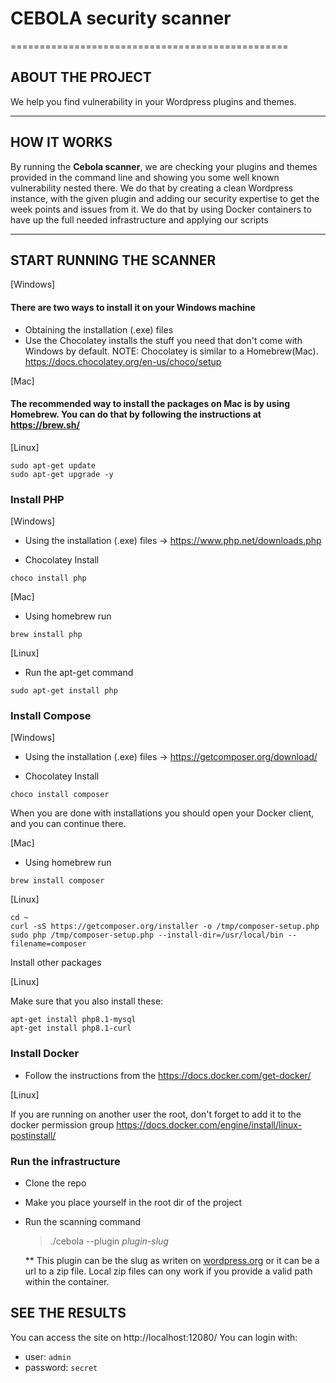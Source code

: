 # CEBOLA security scanner

================================================

## ABOUT THE PROJECT

We help you find vulnerability in your Wordpress plugins and themes.

***

## HOW IT WORKS

By running the **Cebola scanner**, we are checking your plugins and themes provided in the command line and showing you
some well known vulnerability nested there.
We do that by creating a clean Wordpress instance, with the given plugin and adding our security expertise to get the
week points and issues from it.
We do that by using Docker containers to have up the full needed infrastructure and applying our scripts

***

## START RUNNING THE SCANNER

[Windows]

#### There are two ways to install it on your Windows machine

* Obtaining the installation (.exe) files
* Use the Chocolatey installs the stuff you need that don't come with Windows by default.
  NOTE: Chocolatey is similar to a Homebrew(Mac). https://docs.chocolatey.org/en-us/choco/setup

[Mac]

#### The recommended way to install the packages on Mac is by using Homebrew. You can do that by following the instructions at https://brew.sh/

[Linux]

```
sudo apt-get update 
sudo apt-get upgrade -y
```

####    

### Install PHP

[Windows]

* Using the installation (.exe) files -> https://www.php.net/downloads.php

* Chocolatey Install

```
choco install php
```

[Mac]

* Using homebrew run

```
brew install php
```

[Linux]

* Run the apt-get command

```
sudo apt-get install php
```

### Install Compose

[Windows]

* Using the installation (.exe) files -> https://getcomposer.org/download/

* Chocolatey Install

```
choco install composer
```

When you are done with installations you should open your Docker client, and you can continue there.

[Mac]

* Using homebrew run

```
brew install composer
```

[Linux]

```
cd ~
curl -sS https://getcomposer.org/installer -o /tmp/composer-setup.php
sudo php /tmp/composer-setup.php --install-dir=/usr/local/bin --filename=composer
```

Install other packages

[Linux]

Make sure that you also install these:

```
apt-get install php8.1-mysql
apt-get install php8.1-curl
```

### Install Docker

* Follow the instructions from the https://docs.docker.com/get-docker/

[Linux]

If you are running on another user the root, don't forget to add it to the docker permission group
https://docs.docker.com/engine/install/linux-postinstall/

### Run the infrastructure

* Clone the repo
* Make you place yourself in the root dir of the project
* Run the scanning command
  > ./cebola --plugin *plugin-slug*

  ** This plugin can be the slug as writen on [wordpress.org](https://wordpress.org/) or it can be a url to a zip file.
  Local zip files can ony work if you provide a valid path within the container.

## SEE THE RESULTS

You can access the site on http://localhost:12080/
You can login with:

- user: `admin`
- password: `secret`
